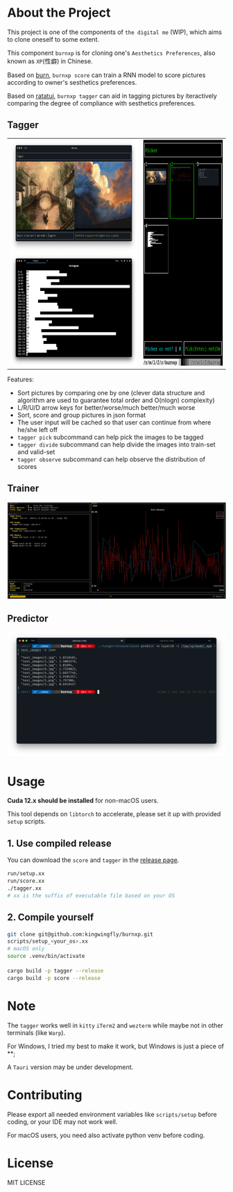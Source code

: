 # About the Project

This project is one of the components of `the digital me` (WIP),
which aims to clone oneself to some extent.

This component `burnxp` is for cloning one's `Aesthetics Preferences`, also known as `XP`(性癖) in Chinese.

Based on [burn](https://github.com/tracel-ai/burn), `burnxp score` can train a RNN model to score pictures
according to owner's sesthetics preferences.

Based on [ratatui](https://github.com/ratatui/ratatui), `burnxp tagger` can aid in tagging pictures by
iteractively comparing the degree of compliance with sesthetics preferences.

## Tagger

<table>
    <tr>
        <td>
            <img src="images/tagger_screenshot.png" height="260px"/><br />
            <img src="images/tagger_observe_screenshot.png" height="260px"/>
        </td>
        <td>
            <img src="images/tagger_picker_screenshot.png" height="520px"/>
        </td>
    </tr>
</table>


Features:
- Sort pictures by comparing one by one (clever data structure and algorithm are used to
guarantee total order and O(nlogn) complexity)
- L/R/U/D arrow keys for better/worse/much better/much worse
- Sort, score and group pictures in json format
- The user input will be cached so that user can continue from where he/she left off
- `tagger pick` subcommand can help pick the images to be tagged
- `tagger divide` subcommand can help divide the images into train-set and valid-set
- `tagger observe` subcommand can help observe the distribution of scores

## Trainer

![train_screenshot](images/train_screenshot.png)

## Predictor

![train_screenshot](images/predict_screenshot.png)

# Usage

**Cuda 12.x should be installed** for non-macOS users.

This tool depends on `libtorch` to accelerate, please set it up with provided `setup` scripts.

## 1. Use compiled release

You can download the `score` and `tagger` in the [release page](https://github.com/kingwingfly/burnxp/releases).

```sh
run/setup.xx
run/score.xx
./tagger.xx
# xx is the suffix of executable file based on your OS
```

## 2. Compile yourself

```sh
git clone git@github.com:kingwingfly/burnxp.git
scripts/setup_<your_os>.xx
# macOS only
source .venv/bin/activate

cargo build -p tagger --release
cargo build -p score --release
```

# Note

The `tagger` works well in `kitty` `iTerm2` and `wezterm` while maybe not in other terminals (like `Warp`).

For Windows, I tried my best to make it work, but Windows is just a piece of \*\*;

A `Tauri` version may be under development.

# Contributing

Please export all needed environment variables like `scripts/setup` before coding, or your IDE may not work well.

For macOS users, you need also activate python venv before coding.

# License

MIT LICENSE
